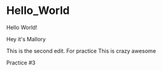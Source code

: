# Hello_World

Hello World!


Hey it's Mallory


This is the second edit. For practice
This is crazy awesome


Practice #3
